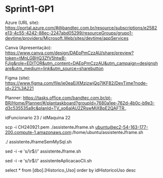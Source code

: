# Sprint1-GP1

Azure (URL site): https://portal.azure.com/#@bandtec.com.br/resource/subscriptions/e2582e13-4c55-4242-88ec-2247abd05299/resourceGroups/grupo1-devtime/providers/Microsoft.Web/sites/devtime/appServices

Canva (Apresentação): https://www.canva.com/design/DAEpPmCzzAU/share/preview?token=tMnLGBHQ3ZfV5htwB-FJjg&role=EDITOR&utm_content=DAEpPmCzzAU&utm_campaign=designshare&utm_medium=link&utm_source=sharebutton

Figma (site): https://www.figma.com/file/ie0eaEiXMzjzwjQg7IKF82/DevTime?node-id=22%3A221

Planner: https://tasks.office.com/bandtec.com.br/pt-BR/Home/Planner/#/plantaskboard?groupId=7680a1ee-762d-4b0c-b9e3-d3c535535a9c&planId=TV_xo6alAU2ZRswMjXBpE2QAFTR_

idFuncionario 23 / idMaquina 22

scp -i CH240921.pem ./assistenteJframe.sh ubuntu@ec2-54-163-177-200.compute-1.amazonaws.com:/home/ubuntu/assistenteJframe.sh

./ assistenteJframeSemMySql.sh

sed -i -e 's/\r$//' assistenteJframe.sh

sed -i -e 's/\r$//' assistenteAplicacaoCli.sh

select * from [dbo].[Historico_Uso] order by idHistoricoUso desc

